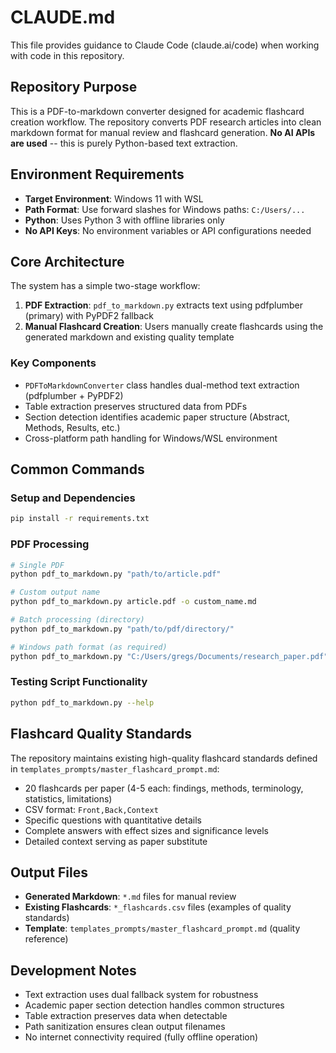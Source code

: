# CLAUDE.md

This file provides guidance to Claude Code (claude.ai/code) when working with code in this repository.

## Repository Purpose

This is a PDF-to-markdown converter designed for academic flashcard creation workflow. The repository converts PDF research articles into clean markdown format for manual review and flashcard generation. **No AI APIs are used** -- this is purely Python-based text extraction.

## Environment Requirements

- **Target Environment**: Windows 11 with WSL
- **Path Format**: Use forward slashes for Windows paths: `C:/Users/...`
- **Python**: Uses Python 3 with offline libraries only
- **No API Keys**: No environment variables or API configurations needed

## Core Architecture

The system has a simple two-stage workflow:
1. **PDF Extraction**: `pdf_to_markdown.py` extracts text using pdfplumber (primary) with PyPDF2 fallback
2. **Manual Flashcard Creation**: Users manually create flashcards using the generated markdown and existing quality template

### Key Components

- `PDFToMarkdownConverter` class handles dual-method text extraction (pdfplumber + PyPDF2)
- Table extraction preserves structured data from PDFs
- Section detection identifies academic paper structure (Abstract, Methods, Results, etc.)
- Cross-platform path handling for Windows/WSL environment

## Common Commands

### Setup and Dependencies
```bash
pip install -r requirements.txt
```

### PDF Processing
```bash
# Single PDF
python pdf_to_markdown.py "path/to/article.pdf"

# Custom output name
python pdf_to_markdown.py article.pdf -o custom_name.md

# Batch processing (directory)
python pdf_to_markdown.py "path/to/pdf/directory/"

# Windows path format (as required)
python pdf_to_markdown.py "C:/Users/gregs/Documents/research_paper.pdf"
```

### Testing Script Functionality
```bash
python pdf_to_markdown.py --help
```

## Flashcard Quality Standards

The repository maintains existing high-quality flashcard standards defined in `templates_prompts/master_flashcard_prompt.md`:
- 20 flashcards per paper (4-5 each: findings, methods, terminology, statistics, limitations)
- CSV format: `Front,Back,Context`
- Specific questions with quantitative details
- Complete answers with effect sizes and significance levels
- Detailed context serving as paper substitute

## Output Files

- **Generated Markdown**: `*.md` files for manual review
- **Existing Flashcards**: `*_flashcards.csv` files (examples of quality standards)
- **Template**: `templates_prompts/master_flashcard_prompt.md` (quality reference)

## Development Notes

- Text extraction uses dual fallback system for robustness
- Academic paper section detection handles common structures
- Table extraction preserves data when detectable
- Path sanitization ensures clean output filenames
- No internet connectivity required (fully offline operation)